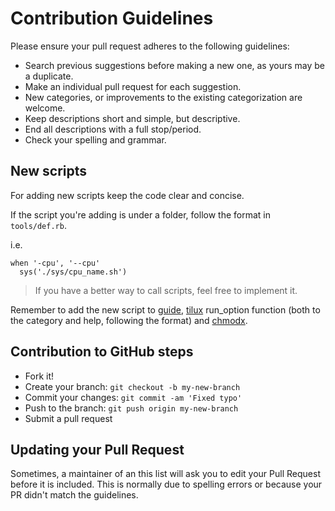 # Contribution Guidelines

Please ensure your pull request adheres to the following guidelines:

- Search previous suggestions before making a new one, as yours may be a duplicate.
- Make an individual pull request for each suggestion.
- New categories, or improvements to the existing categorization are welcome.
- Keep descriptions short and simple, but descriptive.
- End all descriptions with a full stop/period.
- Check your spelling and grammar.

## New scripts

For adding new scripts keep the code clear and concise.

If the script you're adding is under a folder, follow the format in `tools/def.rb`.

i.e.

```
when '-cpu', '--cpu'
  sys('./sys/cpu_name.sh')
```

> If you have a better way to call scripts, feel free to implement it.

Remember to add the new script to [guide](GUIDE.md), [tilux](tilux) run_option function (both to the category and help, following the format) and [chmodx](chmodx).

## Contribution to GitHub steps

- Fork it!
- Create your branch: `git checkout -b my-new-branch`
- Commit your changes: `git commit -am 'Fixed typo'`
- Push to the branch: `git push origin my-new-branch`
- Submit a pull request

## Updating your Pull Request

Sometimes, a maintainer of an this list will ask you to edit your Pull Request before it is included.
This is normally due to spelling errors or because your PR didn't match the guidelines.
